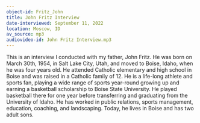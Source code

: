 ```yaml
---
object-id: Fritz_John
title: John Fritz Interview
date-interviewed: September 11, 2022
location: Moscow, ID
av_source: mp3
audiovideo-id: John Fritz Interview.mp3
---
```


 This is an interview I conducted with my father, John Fritz. He was born on March 30th, 1954, in Salt Lake City, Utah, and moved to Boise, Idaho, when he was four years old. He attended Catholic elementary and high school in Boise and was raised in a Catholic family of 12. He is a life-long athlete and sports fan, playing a wide range of sports year-round growing up and earning a basketball scholarship to Boise State University. He played basketball there for one year before transferring and graduating from the University of Idaho. He has worked in public relations, sports management, education, coaching, and landscaping. Today, he lives in Boise and has two adult sons.  
